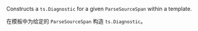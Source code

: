 Constructs a `ts.Diagnostic` for a given `ParseSourceSpan` within a template.

在模板中为给定的 `ParseSourceSpan` 构造 `ts.Diagnostic`。